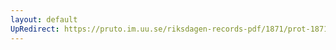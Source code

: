 ```yaml
---
layout: default
UpRedirect: https://pruto.im.uu.se/riksdagen-records-pdf/1871/prot-1871--fk--505/prot-1871--fk--505_051.pdf
---
```

